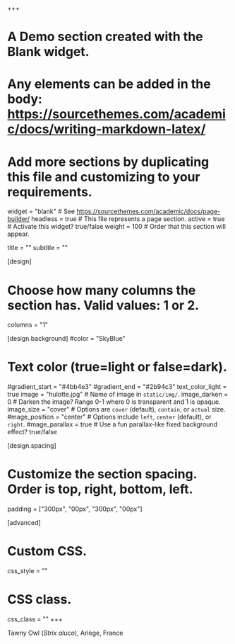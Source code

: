 +++
# A Demo section created with the Blank widget.
# Any elements can be added in the body: https://sourcethemes.com/academic/docs/writing-markdown-latex/
# Add more sections by duplicating this file and customizing to your requirements.

widget = "blank"  # See https://sourcethemes.com/academic/docs/page-builder/
headless = true  # This file represents a page section.
active = true # Activate this widget? true/false
weight = 100  # Order that this section will appear.

title = ""
subtitle = ""

[design]
  # Choose how many columns the section has. Valid values: 1 or 2.
  columns = "1"

[design.background]
  #color = "SkyBlue"
  # Text color (true=light or false=dark).
  #gradient_start = "#4bb4e3"
  #gradient_end = "#2b94c3"
  text_color_light = true
  image = "hulotte.jpg"  # Name of image in `static/img/`.
  image_darken = 0  # Darken the image? Range 0-1 where 0 is transparent and 1 is opaque.
  image_size = "cover"  #  Options are `cover` (default), `contain`, or `actual` size.
  #mage_position = "center"  # Options include `left`, `center` (default), or `right`.
  #mage_parallax = true  # Use a fun parallax-like fixed background effect? true/false



[design.spacing]
  # Customize the section spacing. Order is top, right, bottom, left.
  padding = ["300px", "00px", "300px", "00px"]

[advanced]
 # Custom CSS. 
 css_style = ""
 
 # CSS class.
 css_class = ""
+++

Tawny Owl (_Strix aluco_), Ariège, France
